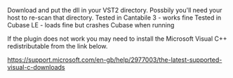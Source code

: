 Download and put the dll in your VST2 directory.  Possbily you'll need your host  to re-scan that directory.
Tested in Cantabile 3 - works fine
Tested in Cubase LE - loads fine but crashes Cubase when running

If the plugin does not work you may need to install the Microsoft Visual C++ redistributable from the link below.

https://support.microsoft.com/en-gb/help/2977003/the-latest-supported-visual-c-downloads
